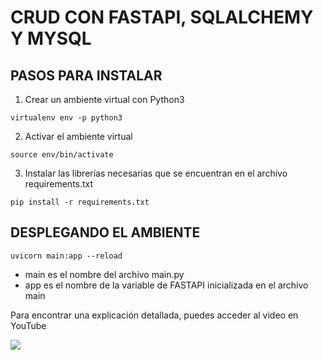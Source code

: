 # CRUD CON FASTAPI, SQLALCHEMY Y MYSQL

## PASOS PARA INSTALAR
1. Crear un ambiente virtual con Python3
```
virtualenv env -p python3

```
2. Activar el ambiente virtual
```
source env/bin/activate

```
3. Instalar las librerías necesarias que se encuentran en el archivo requirements.txt
```
pip install -r requirements.txt

```

## DESPLEGANDO EL AMBIENTE
```
uvicorn main:app --reload

```
* main es el nombre del archivo main.py
* app es el nombre de la variable de FASTAPI inicializada en el archivo main


Para encontrar una explicación detallada, puedes acceder al video en YouTube

[![](http://img.youtube.com/vi/2ZXiW1ZQqqU/0.jpg)](https://www.youtube.com/watch?v=2ZXiW1ZQqqU "")

